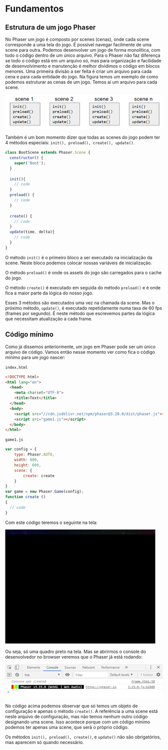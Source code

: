 # Fundamentos

## Estrutura de um jogo Phaser
No Phaser um jogo é composto por scenes (cenas), onde cada scene corresponde a uma tela do jogo. É possível navegar facilmente de uma scene para outra. Podemos desenvolver um jogo de forma monolítica, com todo o código dentro de um único arquivo. Para o Phaser não faz diferença se todo o código está em um arquivo só, mas para organização e facilidade de desenvolvimento e manutenção é melhor dividimos o código em blocos menores. Uma primeira divisão a ser feita é criar um arquivo para cada cena e para cada entidade do jogo.
Na figura temos um exemplo de como podemos estruturar as cenas de um jogo. Temos aí um arquivo para cada scene.

![fig 1](resources/img/fig001.png)

Também é um bom momento dizer que todas as scenes do jogo podem ter 4 métodos especiais: ``init(), preload(), create(), update()``.

```javascript
class BootScene extends Phaser.Scene {
  constructor() {
    super('Boot');
  }

  init(){
    // code
  }
  preload() {
    // code
  }

  create() {
    // code
  }
  update(time, delta){
    // code
  }
}
```


O método ``init()`` é o primeiro bloco a ser executado na inicialização da scene. Neste bloco podemos colocar nossas variáveis de inicialização.

O método ``preload()`` é onde os assets do jogo são carregados para o cache do jogo.

O método ``create()`` é executado em seguida do método ``preload()`` e é onde fica a maior parte da lógica do nosso jogo.

Esses 3 métodos são executados uma vez na chamada da scene. Mas o próximo método, ``update()``, é executado repetidamente numa taxa de 60 fps (frames por segundo). É neste método que escrevemos partes da lógica que necessitam atualização a cada frame.

## Código mínimo
Como já dissemos anteriormente, um jogo em Phaser pode ser um único arquivo de código. Vamos então nesse momento ver como fica o código mínimo para um jogo nascer:

``index.html``
```html
<!DOCTYPE html>
<html lang="en">
  <head>
    <meta charset="UTF-8">
    <title>Text</title>
  </head>
  <body>
    <script src="//cdn.jsdelivr.net/npm/phaser@3.20.0/dist/phaser.js"></script>
    <script src="game1.js"></script>
  </body>
</html>
```
``game1.js``
```javascript
var config = {
    type: Phaser.AUTO,
    width: 800,
    height: 600,
    scene: {
        create: create
    }
}
var game = new Phaser.Game(config);
function create ()
{
  // code
}
```

Com este código teremos o seguinte na tela:

![fig 2](resources/img/fig002.png)

Ou seja, só uma quadro preto na tela. Mas se abrirmos o console do desenvolvedor no browser veremos que o Phaser já está rodando:

![fig 3](resources/img/fig003.png)

No código acima podemos observar que só temos um objeto de configuração e apenas o método ``create()``. A referência a uma scene está neste arquivo de configuração, mas não temos nenhum outro código designando uma scene. Isso acontece porque com um código mínimo podemos ter apenas uma scene, que será o próprio código.

Os métodos ``init(), preload(), create()``, e ``update()`` não são obrigatórios, mas aparecem só quando necessário.
